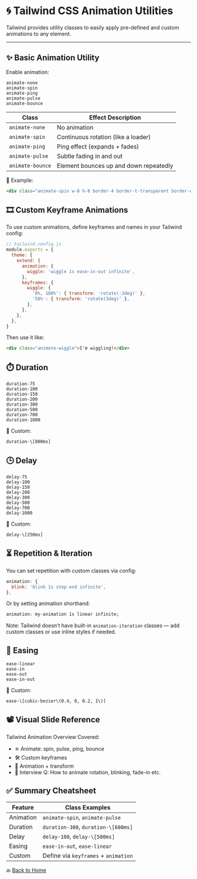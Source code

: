 # 🌀 Tailwind CSS Animation Utilities

Tailwind provides utility classes to easily apply pre-defined and custom animations to any element.

---

## ✨ Basic Animation Utility

Enable animation:

```
animate-none
animate-spin
animate-ping
animate-pulse
animate-bounce

````
| Class           | Effect Description                                    |
|----------------|--------------------------------------------------------|
| `animate-none` | No animation                                           |
| `animate-spin` | Continuous rotation (like a loader)                   |
| `animate-ping` | Ping effect (expands + fades)                         |
| `animate-pulse`| Subtle fading in and out                              |
| `animate-bounce`| Element bounces up and down repeatedly               |

🧪 Example:

```html
<div class="animate-spin w-8 h-8 border-4 border-t-transparent border-white rounded-full"></div>
````



## 🎞️ Custom Keyframe Animations

To use custom animations, define keyframes and names in your Tailwind config:

```js
// tailwind.config.js
module.exports = {
  theme: {
    extend: {
      animation: {
        wiggle: 'wiggle 1s ease-in-out infinite',
      },
      keyframes: {
        wiggle: {
          '0%, 100%': { transform: 'rotate(-3deg)' },
          '50%': { transform: 'rotate(3deg)' },
        },
      },
    },
  },
}
```

Then use it like:

```html
<div class="animate-wiggle">I'm wiggling!</div>
```



## ⏱️ Duration

```
duration-75
duration-100
duration-150
duration-200
duration-300
duration-500
duration-700
duration-1000
```

🧪 Custom:

```
duration-\[800ms]
```



## 🕒 Delay

```
delay-75
delay-100
delay-150
delay-200
delay-300
delay-500
delay-700
delay-1000
```

🧪 Custom:

```
delay-\[250ms]
```



## ⏳ Repetition & Iteration

You can set repetition with custom classes via config:

```js
animation: {
  blink: 'blink 1s step-end infinite',
},
```

Or by setting animation shorthand:

```css
animation: my-animation 1s linear infinite;
```

Note: Tailwind doesn’t have built-in `animation-iteration` classes — add custom classes or use inline styles if needed.



## 🧭 Easing

```
ease-linear
ease-in
ease-out
ease-in-out
```

🧪 Custom:

```
ease-\[cubic-bezier\(0.4, 0, 0.2, 1\)]
```



## 📽️ Visual Slide Reference

Tailwind Animation Overview Covered:

* ✳️ Animate: spin, pulse, ping, bounce
* 🛠️ Custom keyframes
* 🧪 Animation + transform
* 🧾 Interview Q: How to animate rotation, blinking, fade-in etc.



## ✅ Summary Cheatsheet

| Feature   | Class Examples                       |
| --------- | ------------------------------------ |
| Animation | `animate-spin`, `animate-pulse`      |
| Duration  | `duration-300`, `duration-\[600ms]`  |
| Delay     | `delay-100`, `delay-\[500ms]`        |
| Easing    | `ease-in-out`, `ease-linear`         |
| Custom    | Define via `keyframes` + `animation` |



🔙 [Back to Home](../README.md)

